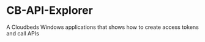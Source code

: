 # CB-API-Explorer
A Cloudbeds Windows applications that shows how to create access tokens and call APIs

